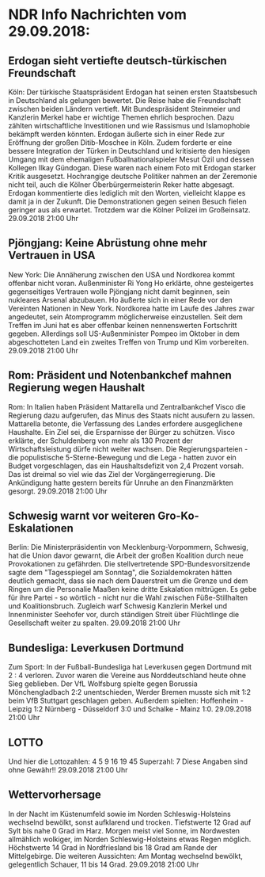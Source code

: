 # NDR Info Nachrichten vom 29.09.2018:


## Erdogan sieht vertiefte deutsch-türkischen Freundschaft
Köln: Der türkische Staatspräsident Erdogan hat seinen ersten Staatsbesuch in Deutschland als gelungen bewertet. Die Reise habe die Freundschaft zwischen beiden Ländern vertieft. Mit Bundespräsident Steinmeier und Kanzlerin Merkel habe er wichtige Themen ehrlich besprochen. Dazu zählten wirtschaftliche Investitionen und wie Rassismus und Islamophobie bekämpft werden könnten. Erdogan äußerte sich in einer Rede zur Eröffnung der großen Ditib-Moschee in Köln. Zudem forderte er eine bessere Integration der Türken in Deutschland und kritisierte den hiesigen Umgang mit dem ehemaligen Fußballnationalspieler Mesut Özil und dessen Kollegen Ilkay Gündogan. Diese waren nach einem Foto mit Erdogan starker Kritik ausgesetzt. Hochrangige deutsche Politiker nahmen an der Zeremonie nicht teil, auch die Kölner Oberbürgermeisterin Reker hatte abgesagt. Erdogan kommentierte dies lediglich mit den Worten, vielleicht klappe es damit ja in der Zukunft. Die Demonstrationen gegen seinen Besuch fielen geringer aus als erwartet. Trotzdem war die Kölner Polizei im Großeinsatz. 29.09.2018 21:00 Uhr 

## Pjöngjang: Keine Abrüstung ohne mehr Vertrauen in USA
New York: Die Annäherung zwischen den USA und Nordkorea kommt offenbar nicht voran. Außenminister Ri Yong Ho erklärte, ohne gesteigertes gegenseitiges Vertrauen wolle Pjöngjang nicht damit beginnen, sein nukleares Arsenal abzubauen. Ho äußerte sich in einer Rede vor den Vereinten Nationen in New York. Nordkorea hatte im Laufe des Jahres zwar angedeutet, sein Atomprogramm möglicherweise einzustellen. Seit dem Treffen im Juni hat es aber offenbar keinen nennenswerten Fortschritt gegeben. Allerdings soll US-Außenminister Pompeo im Oktober in dem abgeschotteten Land ein zweites Treffen von Trump und Kim vorbereiten. 29.09.2018 21:00 Uhr 

## Rom: Präsident und Notenbankchef mahnen Regierung wegen Haushalt
Rom: In Italien haben Präsident Mattarella und Zentralbankchef Visco die Regierung dazu aufgerufen, das Minus des Staats nicht ausufern zu lassen. Mattarella betonte, die Verfassung des Landes erfordere ausgeglichene Haushalte. Ein Ziel sei, die Ersparnisse der Bürger zu schützen. Visco erklärte, der Schuldenberg von mehr als 130 Prozent der Wirtschaftsleistung dürfe nicht weiter wachsen. Die Regierungsparteien - die populistische 5-Sterne-Bewegung und die Lega - hatten zuvor ein Budget vorgeschlagen, das ein Haushaltsdefizit von 2,4 Prozent vorsah. Das ist dreimal so viel wie das Ziel der Vorgängerregierung. Die Ankündigung hatte gestern bereits für Unruhe an den Finanzmärkten gesorgt. 29.09.2018 21:00 Uhr 

## Schwesig warnt vor weiteren Gro-Ko-Eskalationen
Berlin: Die Ministerpräsidentin von Mecklenburg-Vorpommern, Schwesig, hat die Union davor gewarnt, die Arbeit der großen Koalition durch neue Provokationen zu gefährden. Die stellvertretende SPD-Bundesvorsitzende sagte dem "Tagesspiegel am Sonntag", die Sozialdemokraten hätten deutlich gemacht, dass sie nach dem Dauerstreit um die Grenze und dem Ringen um die Personalie Maaßen keine dritte Eskalation mittrügen. Es gebe für ihre Partei - so wörtlich - nicht nur die Wahl zwischen Füße-Stillhalten und Koalitionsbruch. Zugleich warf Schwesig Kanzlerin Merkel und Innenminister Seehofer vor, durch ständigen Streit über Flüchtlinge die Gesellschaft weiter zu spalten. 29.09.2018 21:00 Uhr 

## Bundesliga: Leverkusen Dortmund
Zum Sport: In der Fußball-Bundesliga hat Leverkusen gegen Dortmund mit 2 : 4 verloren. Zuvor waren die Vereine aus Norddeutschland heute ohne Sieg geblieben. Der VfL Wolfsburg spielte gegen Borussia Mönchengladbach 2:2 unentschieden, Werder Bremen musste sich mit 1:2 beim VfB Stuttgart geschlagen geben. Außerdem spielten:
Hoffenheim - Leipzig 1:2
Nürnberg - Düsseldorf 3:0
und
Schalke - Mainz  1:0. 29.09.2018 21:00 Uhr 

## LOTTO
Und hier die Lottozahlen:
4		5		9		16		19		45
Superzahl:		7
Diese Angaben sind ohne Gewähr!! 29.09.2018 21:00 Uhr 

## Wettervorhersage
In der Nacht im Küstenumfeld sowie im Norden Schleswig-Holsteins wechselnd bewölkt, sonst aufklarend und trocken. Tiefstwerte 12 Grad auf Sylt bis nahe 0 Grad im Harz. Morgen meist viel Sonne, im Nordwesten allmählich wolkiger, im Norden Schleswig-Holsteins etwas Regen möglich. Höchstwerte 14 Grad in Nordfriesland bis 18 Grad am Rande der Mittelgebirge. Die weiteren Aussichten: Am Montag wechselnd bewölkt, gelegentlich Schauer, 11 bis 14 Grad. 29.09.2018 21:00 Uhr 
